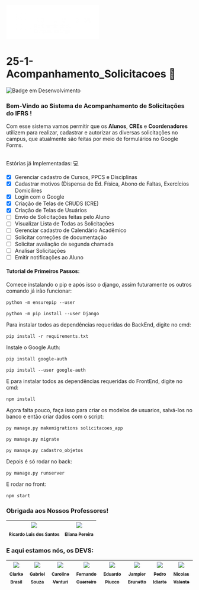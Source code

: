 <p align="left"><img src="https://github.com/IFRS-Campus-Restinga/2025-1-Acompanhamento_Solicitacoes/blob/main/frontend/public/img/logo-ifrs-branco.png" alt="logo-ifrs-branco" width="250"/></p>

# 25-1-Acompanhamento_Solicitacoes :speech_balloon:
![Badge em Desenvolvimento](http://img.shields.io/static/v1?label=STATUS&message=EM%20DESENVOLVIMENTO&color=GREEN&style=for-the-badge)
<h3>Bem-Vindo ao Sistema de Acompanhamento de Solicitações do IFRS !  </h3>
Com esse sistema vamos permitir que os <strong>Alunos</strong>, <strong>CREs</strong> e <strong>Coordenadores</strong> utilizem para realizar, cadastrar e autorizar as diversas solicitações no campus, que atualmente são feitas por meio de formulários no Google Forms.

<br>Estórias já Implementadas: :computer:

- [x] Gerenciar cadastro de Cursos, PPCS e Disciplinas 
- [x] Cadastrar motivos (Dispensa de Ed. Física, Abono de Faltas, Exercícios Domicilires
- [x] Login com o Google
- [x] Criação de Telas de CRUDS (CRE)
- [x] Criação de Telas de Usuários
- [ ] Envio de Solicitações feitas pelo Aluno
- [ ] Visualizar Lista de Todas as Solicitações
- [ ] Gerenciar cadastro de Calendário Acadêmico
- [ ] Solicitar correções de documentação
- [ ] Solicitar avaliação de segunda chamada
- [ ] Analisar Solicitações
- [ ] Emitir notificações ao Aluno

<h4>Tutorial de Primeiros Passos:</h4>

Comece instalando o pip e após isso o django, assim futuramente os outros comando já irão funcionar:
```
python -m ensurepip --user
```
```
python -m pip install --user Django
```
Para instalar todos as dependências requeridas do BackEnd, digite no cmd:

```
pip install -r requirements.txt 
```

Instale o Google Auth:
```
pip install google-auth
```
```
pip install --user google-auth
```
E para instalar todos as dependências requeridas do FrontEnd, digite no cmd:

```
npm install
```

Agora falta pouco, faça isso para criar os modelos de usuarios, salvá-los no banco e então criar dados com o script:
```
py manage.py makemigrations solicitacoes_app
```
```
py manage.py migrate
```
```
py manage.py cadastro_objetos
```
Depois é só rodar no back:
```
py manage.py runserver
```
E rodar no front:
```
npm start
```
<h3> Obrigada aos Nossos Professores!</h3>

| [<img loading="lazy" src="https://avatars.githubusercontent.com/u/3741540?v=4" width="115"><br><sub>Ricardo Luis dos Santos</sub>](https://github.com/rlsantos) | [<img loading="lazy" src="https://avatars.githubusercontent.com/u/8059230?v=4" width="115"><br><sub>Eliana Pereira</sub>](https://github.com/elianapereira) |
| :---: | :---: |

<h3>E aqui estamos nós, os DEVS:</h3>

| [<img loading="lazy" src="https://avatars.githubusercontent.com/u/135156383?v=4" width="115"><br><sub>Clarke Brasil</sub>](https://github.com/Clarke2302) | [<img loading="lazy" src="https://avatars.githubusercontent.com/u/191270140?v=4" width="115"><br><sub>Gabriel Souza</sub>](https://github.com/Santzu-26) | [<img loading="lazy" src="https://avatars.githubusercontent.com/u/149174503?v=4" width="115"><br><sub>Caroline Venturi</sub>](https://github.com/carolventuri) | [<img loading="lazy" src="https://avatars.githubusercontent.com/u/142168052?v=4" width="115"><br><sub>Fernando Guerreiro</sub>](https://github.com/Nando2303) | [<img loading="lazy" src="https://avatars.githubusercontent.com/u/163860744?v=4" width="115"><br><sub>Eduardo Piucco</sub>](https://github.com/02pep) | [<img loading="lazy" src="https://avatars.githubusercontent.com/u/199932346?v=4" width="115"><br><sub>Jampier Brunetto</sub>](https://github.com/J4mpier) | [<img loading="lazy" src="https://avatars.githubusercontent.com/u/135479968?v=4" width="115"><br><sub>Pedro Idiarte</sub>](https://github.com/pedro-idiarte) | [<img loading="lazy" src="https://avatars.githubusercontent.com/u/165610771?v=4" width="115"><br><sub>Nicolas Valente</sub>](https://github.com/nickszv) |
| :---: | :---: | :---: | :---: | :---: | :---: | :---: | :---: |

